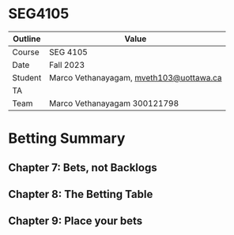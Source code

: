 # SEG4105

| Outline | Value |
| --- | --- |
| Course | SEG 4105 |
| Date | Fall 2023 |
| Student | Marco Vethanayagam, mveth103@uottawa.ca |
| TA | |
| Team | Marco Vethanayagam 300121798 <br>|

# Betting Summary

## Chapter 7: Bets, not  Backlogs


## Chapter 8: The Betting Table


## Chapter 9: Place your bets
